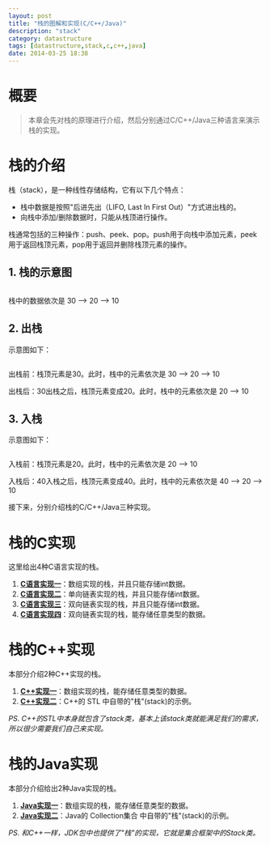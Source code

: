 ```yaml
---
layout: post
title: "栈的图解和实现(C/C++/Java)"
description: "stack"
category: datastructure
tags: [datastructure,stack,c,c++,java]
date: 2014-03-25 18:38
---
```



# 概要

> 本章会先对栈的原理进行介绍，然后分别通过C/C++/Java三种语言来演示栈的实现。



# 栈的介绍

栈（stack），是一种线性存储结构，它有以下几个特点：

+ 栈中数据是按照"后进先出（LIFO, Last In First Out）"方式进出栈的。
+ 向栈中添加/删除数据时，只能从栈顶进行操作。

栈通常包括的三种操作：push、peek、pop。push用于向栈中添加元素，peek用于返回栈顶元素，pop用于返回并删除栈顶元素的操作。

## 1. 栈的示意图

<a href="https://github.com/wangkuiwu/datastructs_and_algorithm/blob/master/pictures/linear/stack_01.jpg?raw=true"><img src="https://github.com/wangkuiwu/datastructs_and_algorithm/blob/master/pictures/linear/stack_01.jpg?raw=true" alt="" /></a>

栈中的数据依次是 30 --> 20 --> 10

## 2. 出栈

示意图如下：

<a href="https://github.com/wangkuiwu/datastructs_and_algorithm/blob/master/pictures/linear/stack_02.jpg?raw=true"><img src="https://github.com/wangkuiwu/datastructs_and_algorithm/blob/master/pictures/linear/stack_02.jpg?raw=true" alt="" /></a>

出栈前：栈顶元素是30。此时，栈中的元素依次是 30 --> 20 --> 10 

出栈后：30出栈之后，栈顶元素变成20。此时，栈中的元素依次是 20 --> 10 

## 3. 入栈

示意图如下：

<a href="https://github.com/wangkuiwu/datastructs_and_algorithm/blob/master/pictures/linear/stack_03.jpg?raw=true"><img src="https://github.com/wangkuiwu/datastructs_and_algorithm/blob/master/pictures/linear/stack_03.jpg?raw=true" alt="" /></a>

入栈前：栈顶元素是20。此时，栈中的元素依次是 20 --> 10 

入栈后：40入栈之后，栈顶元素变成40。此时，栈中的元素依次是 40 --> 20 --> 10 


接下来，分别介绍栈的C/C++/Java三种实现。

# 栈的C实现

这里给出4种C语言实现的栈。

1. **[C语言实现一][link_stack_c01]**：数组实现的栈，并且只能存储int数据。
2. **[C语言实现二][link_stack_c02]**：单向链表实现的栈，并且只能存储int数据。
3. **[C语言实现三][link_stack_c03]**：双向链表实现的栈，并且只能存储int数据。
4. **[C语言实现四][link_stack_c04]**：双向链表实现的栈，能存储任意类型的数据。


# 栈的C++实现

本部分介绍2种C++实现的栈。

1. **[C++实现一][link_stack_cplus_01]**：数组实现的栈，能存储任意类型的数据。
2. **[C++实现二][link_stack_cplus_02]**：C++的 STL 中自带的"栈"(stack)的示例。

*PS. C++的STL中本身就包含了stack类，基本上该stack类就能满足我们的需求，所以很少需要我们自己来实现。*



# 栈的Java实现

本部分介绍给出2种Java实现的栈。

1. **[Java实现一][link_stack_java_01]**：数组实现的栈，能存储任意类型的数据。
2. **[Java实现二][link_stack_java_02]**：Java的 Collection集合 中自带的"栈"(stack)的示例。

*PS. 和C++一样，JDK包中也提供了"栈"的实现，它就是集合框架中的Stack类。*


[link_stack_c01]: https://github.com/wangkuiwu/datastructs_and_algorithm/tree/master/source/linear/stack/c/array
[link_stack_c02]: https://github.com/wangkuiwu/datastructs_and_algorithm/tree/master/source/linear/stack/c/single_link
[link_stack_c03]: https://github.com/wangkuiwu/datastructs_and_algorithm/tree/master/source/linear/stack/c/double_link
[link_stack_c04]: https://github.com/wangkuiwu/datastructs_and_algorithm/tree/master/source/linear/stack/c/var_dlink
[link_stack_cplus_01]: https://github.com/wangkuiwu/datastructs_and_algorithm/tree/master/source/linear/stack/cplus/self
[link_stack_cplus_02]: https://github.com/wangkuiwu/datastructs_and_algorithm/tree/master/source/linear/stack/cplus/stl_stack
[link_stack_java_01]: https://github.com/wangkuiwu/datastructs_and_algorithm/blob/master/source/linear/stack/java/self/ArrayStack.java
[link_stack_java_02]: https://github.com/wangkuiwu/datastructs_and_algorithm/blob/master/source/linear/stack/java/util_stack/StackTest.java
